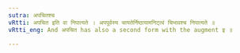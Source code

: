 ```yaml
---
sutra: अपचितश्च
vRtti: अपचित इति वा निपात्यते । अपपूर्वस्य चायतेर्निष्ठायामनिट्त्वं चिभावश्च निपात्यते ॥
vRtti_eng: And अपचित has also a second form with the augment इ ॥

---
```


